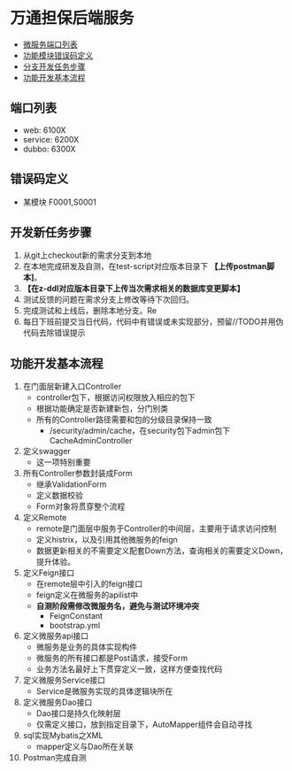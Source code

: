 # 万通担保后端服务

 - [微服务端口列表](#端口列表)
 - [功能模块错误码定义](#错误码定义)
 - [分支开发任务步骤](#开发新任务步骤)
 - [功能开发基本流程](#功能开发基本流程)
 
## 端口列表
- web: 6100X
- service: 6200X
- dubbo: 6300X

## 错误码定义
- 某模块 F0001,S0001

## 开发新任务步骤
1. 从git上checkout新的需求分支到本地
2. 在本地完成研发及自测，在test-script对应版本目录下 __【上传postman脚本]__。
3. __【在z-ddl对应版本目录下上传当次需求相关的数据库变更脚本】__
4. 测试反馈的问题在需求分支上修改等待下次回归。
5. 完成测试和上线后，删除本地分支。Re
6. 每日下班前提交当日代码，代码中有错误或未实现部分，预留//TODO并用伪代码去除错误提示

## 功能开发基本流程
 1. 在门面层新建入口Controller
    - controller包下，根据访问权限放入相应的包下
    - 根据功能确定是否新建新包，分门别类
    - 所有的Controller路径需要和包的分级目录保持一致
        - /security/admin/cache，在security包下admin包下CacheAdminController
 2. 定义swagger
    - 这一项特别重要
 3. 所有Controller参数封装成Form
    - 继承ValidationForm
    - 定义数据校验
    - Form对象将贯穿整个流程
 3. 定义Remote
    - remote是门面层中服务于Controller的中间层，主要用于请求访问控制
    - 定义histrix，以及引用其他微服务的feign
    - 数据更新相关的不需要定义配套Down方法，查询相关的需要定义Down，提升体验。
 4. 定义Feign接口
    - 在remote层中引入的feign接口
    - feign定义在微服务的apilist中
    - __自测阶段需修改微服务名，避免与测试环境冲突__
        - FeignConstant
        - bootstrap.yml
 5. 定义微服务api接口
    - 微服务是业务的具体实现构件
    - 微服务的所有接口都是Post请求，接受Form
    - 业务方法名最好上下贯穿定义一致，这样方便查找代码
 6. 定义微服务Service接口
    - Service是微服务实现的具体逻辑块所在
 7. 定义微服务Dao接口
    - Dao接口是持久化映射层
    - 仅需定义接口，放到指定目录下，AutoMapper组件会自动寻找
 8. sql实现Mybatis之XML
    - mapper定义与Dao所在关联
 9. Postman完成自测